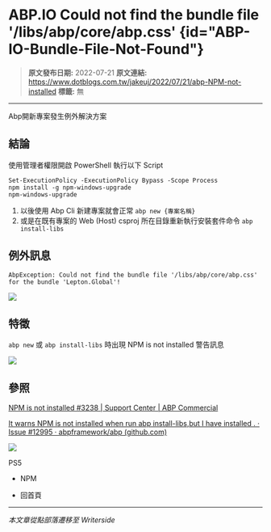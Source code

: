 # ABP.IO Could not find the bundle file &#x27;/libs/abp/core/abp.css&#x27; {id="ABP-IO-Bundle-File-Not-Found"}

> **原文發布日期:** 2022-07-21
> **原文連結:** https://www.dotblogs.com.tw/jakeuj/2022/07/21/abp-NPM-not-installed
> **標籤:** 無

---

Abp開新專案發生例外解決方案

## 結論

使用管理者權限開啟 PowerShell 執行以下 Script

```
Set-ExecutionPolicy -ExecutionPolicy Bypass -Scope Process
npm install -g npm-windows-upgrade
npm-windows-upgrade
```

1. 以後使用 Abp Cli 新建專案就會正常
   `abp new {專案名稱}`
2. 或是在既有專案的 Web (Host) csproj 所在目錄重新執行安裝套件命令
   `abp install-libs`

## 例外訊息

`AbpException: Could not find the bundle file '/libs/abp/core/abp.css' for the bundle 'Lepton.Global'!`

![](https://support.abp.io/QA/files/998fe814606042e8e84e3a0471ff0106.png)

## 特徵

`abp new` 或 `abp install-libs` 時出現 NPM is not installed 警告訊息

![](https://user-images.githubusercontent.com/15319947/173512022-54ed085a-a088-4a9f-a44c-00ca9174b3bd.png)

## 參照

[NPM is not installed #3238 | Support Center | ABP Commercial](https://support.abp.io/QA/Questions/3238/NPM-is-not-installed)

[It warns NPM is not installed when run abp install-libs,but I have installed . · Issue #12995 · abpframework/abp (github.com)](https://github.com/abpframework/abp/issues/12995)

![](https://card.psnprofiles.com/1/jakeuj.png)

PS5

* NPM

* 回首頁

---

*本文章從點部落遷移至 Writerside*
